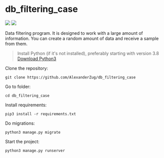 # db_filtering_case

![](https://img.shields.io/badge/Python-3776AB?style=for-the-badge&logo=python&logoColor=white)
![](https://img.shields.io/badge/Django-092E20?style=for-the-badge&logo=django&logoColor=green)

Data filtering program. It is designed to work with a large amount of information. You can create a random amount of data and receive a sample from them.

> Install Python (if it's not installed), preferably starting with version 3.8<br>
> [Download Python3](https://www.python.org/downloads/release/python-3910/)

Clone the repository:
```
git clone https://github.com/AlexanderZug/db_filtering_case
```


Go to folder:
```
cd db_filtering_case
```

Install requirements:
```
pip3 install -r requirements.txt
```

Do migrations:
```
python3 manage.py migrate
```

Start the project:
```
python3 manage.py runserver
```

